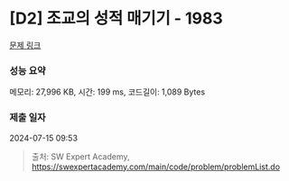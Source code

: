 # [D2] 조교의 성적 매기기 - 1983 

[문제 링크](https://swexpertacademy.com/main/code/problem/problemDetail.do?contestProbId=AV5PwGK6AcIDFAUq) 

### 성능 요약

메모리: 27,996 KB, 시간: 199 ms, 코드길이: 1,089 Bytes

### 제출 일자

2024-07-15 09:53



> 출처: SW Expert Academy, https://swexpertacademy.com/main/code/problem/problemList.do